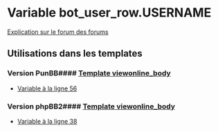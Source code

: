 # Variable bot_user_row.USERNAME
[Explication sur le forum des forums](http://forum.forumactif.com/t294113-listing-des-variables#bot_user_row.USERNAME)
## Utilisations dans les templates
### Version PunBB#### [Template viewonline_body](punbb/viewonline_body.md)
* [Variable à la ligne 56](../punbb/viewonline_body.tpl#L56)
### Version phpBB2#### [Template viewonline_body](subsilver/viewonline_body.md)
* [Variable à la ligne 38](../subsilver/viewonline_body.tpl#L38)